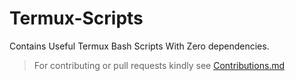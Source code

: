 # Termux-Scripts

Contains Useful Termux Bash Scripts With Zero dependencies.

> For contributing or pull requests kindly see [Contributions.md](https://github.com/sarvesh4396/Termux-Scripts/blob/main/.github/Contributions.md)
